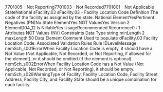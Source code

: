 

7701005 - Not Reporting7701003 - Not Recorded7701001 - Not Applicable
StateNational
sFacility.03
sFacility.03 - Facility Location Code
Definition
The code of the facility as assigned by the state.
National ElementYesPertinent Negatives (PN)No
State ElementYes
NOT ValuesYes
Version 2 ElementD04_12
Is NillableYes
UsageRecommended
Recurrence0 : 1
Attributes
NOT Values (NV)
Constraints
Data Type
string
minLength
2
maxLength
50
Data Element Comment
Used to populate dFacility.03 Facility Location Code.
Associated Validation Rules
Rule IDLevelMessage
nemSch_s001ErrorWhen Facility Location Code is empty, it should have a Not Value (Not Applicable, Not
Recorded, or Not Reporting, if allowed for the element), or it should be omitted (if the element is
optional).
nemSch_s002ErrorWhen Facility Location Code has a Not Value (Not Applicable, Not Recorded, or Not Reporting),
it should be empty.
nemSch_s028WarningType of Facility, Facility Location Code, Facility Street Address, Facility City, and Facility State
should be a unique combination for each facility.
